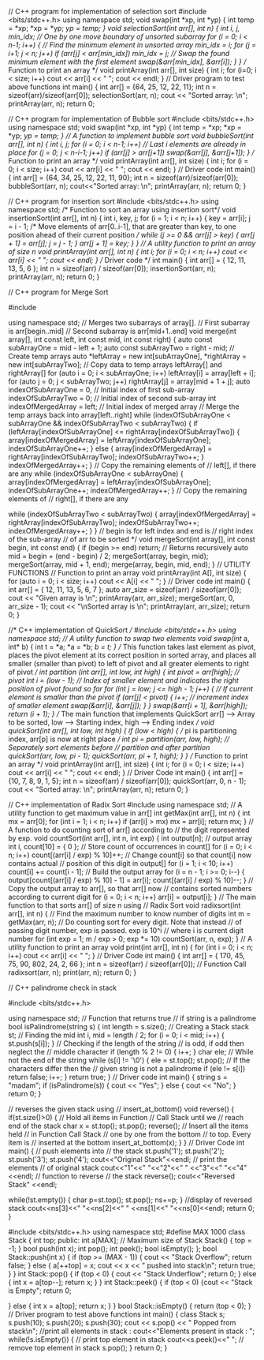 // C++ program for implementation of selection sort 
#include <bits/stdc++.h>
using namespace std;
void swap(int *xp, int *yp) 
{ 
int temp = *xp; 
*xp = *yp; 
*yp = temp; 
} 
void selectionSort(int arr[], int n) 
{ 
int i, j, min_idx; 
// One by one move boundary of unsorted subarray 
for (i = 0; i < n-1; i++) 
{ 
// Find the minimum element in unsorted array 
min_idx = i; 
for (j = i+1; j < n; j++) 
if (arr[j] < arr[min_idx]) 
min_idx = j; 
// Swap the found minimum element with the first element 
swap(&arr[min_idx], &arr[i]); 
} 
} 
/* Function to print an array */
void printArray(int arr[], int size) 
{ 
int i; 
for (i=0; i < size; i++) 
cout << arr[i] << " "; 
cout << endl; 
} 
// Driver program to test above functions 
int main() 
{ 
int arr[] = {64, 25, 12, 22, 11}; 
int n = sizeof(arr)/sizeof(arr[0]); 
selectionSort(arr, n); 
cout << "Sorted array: \n"; 
printArray(arr, n); 
return 0; 


// C++ program for implementation of Bubble sort
#include <bits/stdc++.h>
using namespace std;
void swap(int *xp, int *yp)
{
int temp = *xp;
*xp = *yp;
*yp = temp;
}
// A function to implement bubble sort
void bubbleSort(int arr[], int n)
{
int i, j;
for (i = 0; i < n-1; i++) 
// Last i elements are already in place
for (j = 0; j < n-i-1; j++)
if (arr[j] > arr[j+1])
swap(&arr[j], &arr[j+1]);
}
/* Function to print an array */
void printArray(int arr[], int size)
{
int i;
for (i = 0; i < size; i++)
cout << arr[i] << " ";
cout << endl;
}
// Driver code
int main()
{
int arr[] = {64, 34, 25, 12, 22, 11, 90};
int n = sizeof(arr)/sizeof(arr[0]);
bubbleSort(arr, n);
cout<<"Sorted array: \n";
printArray(arr, n);
return 0;
}


// C++ program for insertion sort
#include <bits/stdc++.h>
using namespace std;
/* Function to sort an array using insertion sort*/
void insertionSort(int arr[], int n)
{
int i, key, j;
for (i = 1; i < n; i++)
{
key = arr[i];
j = i - 1;
/* Move elements of arr[0..i-1], that are
greater than key, to one position ahead
of their current position */
while (j >= 0 && arr[j] > key)
{
arr[j + 1] = arr[j];
j = j - 1;
}
arr[j + 1] = key;
}
}
// A utility function to print an array of size n
void printArray(int arr[], int n)
{
int i;
for (i = 0; i < n; i++)
cout << arr[i] << " ";
cout << endl;
}
/* Driver code */
int main()
{
int arr[] = { 12, 11, 13, 5, 6 };
int n = sizeof(arr) / sizeof(arr[0]);
insertionSort(arr, n);
printArray(arr, n);
return 0;
}



// C++ program for Merge Sort

#include <iostream>

using namespace std;
// Merges two subarrays of array[].
// First subarray is arr[begin..mid]
// Second subarray is arr[mid+1..end]
void merge(int array[], int const left, int const mid, int const right)
{
auto const subArrayOne = mid - left + 1;
auto const subArrayTwo = right - mid;
// Create temp arrays
auto *leftArray = new int[subArrayOne],
*rightArray = new int[subArrayTwo];
// Copy data to temp arrays leftArray[] and rightArray[]
for (auto i = 0; i < subArrayOne; i++)
leftArray[i] = array[left + i];
for (auto j = 0; j < subArrayTwo; j++)
rightArray[j] = array[mid + 1 + j];
auto indexOfSubArrayOne = 0, // Initial index of first sub-array
indexOfSubArrayTwo = 0; // Initial index of second sub-array
int indexOfMergedArray = left; // Initial index of merged array
// Merge the temp arrays back into array[left..right]
while (indexOfSubArrayOne < subArrayOne && indexOfSubArrayTwo < 
subArrayTwo) {
if (leftArray[indexOfSubArrayOne] <= rightArray[indexOfSubArrayTwo]) {
array[indexOfMergedArray] = leftArray[indexOfSubArrayOne];
indexOfSubArrayOne++;
}
else {
array[indexOfMergedArray] = rightArray[indexOfSubArrayTwo];
indexOfSubArrayTwo++;
}
indexOfMergedArray++;
}
// Copy the remaining elements of
// left[], if there are any
while (indexOfSubArrayOne < subArrayOne) {
array[indexOfMergedArray] = leftArray[indexOfSubArrayOne];
indexOfSubArrayOne++;
indexOfMergedArray++;
}
// Copy the remaining elements of
// right[], if there are any

while (indexOfSubArrayTwo < subArrayTwo) {
array[indexOfMergedArray] = rightArray[indexOfSubArrayTwo];
indexOfSubArrayTwo++;
indexOfMergedArray++;
}
}
// begin is for left index and end is
// right index of the sub-array
// of arr to be sorted */
void mergeSort(int array[], int const begin, int const end)
{
if (begin >= end)
return; // Returns recursively
auto mid = begin + (end - begin) / 2;
mergeSort(array, begin, mid);
mergeSort(array, mid + 1, end);
merge(array, begin, mid, end);
}
// UTILITY FUNCTIONS
// Function to print an array
void printArray(int A[], int size)
{
for (auto i = 0; i < size; i++)
cout << A[i] << " ";
}
// Driver code
int main()
{
int arr[] = { 12, 11, 13, 5, 6, 7 };
auto arr_size = sizeof(arr) / sizeof(arr[0]);
cout << "Given array is \n";
printArray(arr, arr_size);
mergeSort(arr, 0, arr_size - 1);
cout << "\nSorted array is \n";
printArray(arr, arr_size);
return 0;
}


//* C++ implementation of QuickSort */
#include <bits/stdc++.h>
using namespace std;
// A utility function to swap two elements
void swap(int* a, int* b)
{
int t = *a;
*a = *b;
*b = t;
}
/* This function takes last element as pivot, places
the pivot element at its correct position in sorted
array, and places all smaller (smaller than pivot)
to left of pivot and all greater elements to right
of pivot */
int partition (int arr[], int low, int high)
{
int pivot = arr[high]; // pivot
int i = (low - 1); // Index of smaller element and indicates the right 
position of pivot found so far
for (int j = low; j <= high - 1; j++)
{
// If current element is smaller than the pivot
if (arr[j] < pivot)
{
i++; // increment index of smaller element
swap(&arr[i], &arr[j]);
}
}
swap(&arr[i + 1], &arr[high]);
return (i + 1);
}
/* The main function that implements QuickSort
arr[] --> Array to be sorted,
low --> Starting index,
high --> Ending index */
void quickSort(int arr[], int low, int high)
{
if (low < high)
{
/* pi is partitioning index, arr[p] is now
at right place */
int pi = partition(arr, low, high);
// Separately sort elements before
// partition and after partition
quickSort(arr, low, pi - 1);
quickSort(arr, pi + 1, high);
}
}
/* Function to print an array */
void printArray(int arr[], int size)
{
int i;
for (i = 0; i < size; i++)
cout << arr[i] << " ";
cout << endl;
}
// Driver Code
int main()
{
int arr[] = {10, 7, 8, 9, 1, 5};
int n = sizeof(arr) / sizeof(arr[0]);
quickSort(arr, 0, n - 1);
cout << "Sorted array: \n";
printArray(arr, n);
return 0;
}


// C++ implementation of Radix Sort
#include <iostream>
using namespace std;
// A utility function to get maximum value in arr[]
int getMax(int arr[], int n)
{
int mx = arr[0];
for (int i = 1; i < n; i++)
if (arr[i] > mx)
mx = arr[i];
return mx;
}
// A function to do counting sort of arr[] according to
// the digit represented by exp.
void countSort(int arr[], int n, int exp)
{
int output[n]; // output array
int i, count[10] = { 0 };
// Store count of occurrences in count[]
for (i = 0; i < n; i++)
count[(arr[i] / exp) % 10]++;
// Change count[i] so that count[i] now contains actual
// position of this digit in output[]
for (i = 1; i < 10; i++)
count[i] += count[i - 1];
// Build the output array
for (i = n - 1; i >= 0; i--) {
output[count[(arr[i] / exp) % 10] - 1] = arr[i];
count[(arr[i] / exp) % 10]--;
}
// Copy the output array to arr[], so that arr[] now
// contains sorted numbers according to current digit
for (i = 0; i < n; i++)
arr[i] = output[i];
}
// The main function to that sorts arr[] of size n using
// Radix Sort
void radixsort(int arr[], int n)
{
// Find the maximum number to know number of digits
int m = getMax(arr, n);
// Do counting sort for every digit. Note that instead
// of passing digit number, exp is passed. exp is 10^i
// where i is current digit number
for (int exp = 1; m / exp > 0; exp *= 10)
countSort(arr, n, exp);
}
// A utility function to print an array
void print(int arr[], int n)
{
for (int i = 0; i < n; i++)
cout << arr[i] << " ";
}
// Driver Code
int main()
{
int arr[] = { 170, 45, 75, 90, 802, 24, 2, 66 };
int n = sizeof(arr) / sizeof(arr[0]);
// Function Call
radixsort(arr, n);
print(arr, n);
return 0;
}




// C++ palindrome check in stack

#include <bits/stdc++.h>

using namespace std;
// Function that returns true
// if string is a palindrome
bool isPalindrome(string s)
{
int length = s.size();
// Creating a Stack
stack<char> st;
// Finding the mid
int i, mid = length / 2;
for (i = 0; i < mid; i++) {
st.push(s[i]);
}
// Checking if the length of the string
// is odd, if odd then neglect the
// middle character
if (length % 2 != 0) {
i++;
}
char ele;
// While not the end of the string
while (s[i] != '\0')
{
ele = st.top();
st.pop();
// If the characters differ then the
// given string is not a palindrome
if (ele != s[i])
return false;
i++;
}
return true;
}
// Driver code
int main()
{
string s = "madam";
if (isPalindrome(s)) {
cout << "Yes";
}
else {
cout << "No";
}
return 0;
}

// reverses the given stack using
// insert_at_bottom()
void reverse()
{
if(st.size()>0)
{
// Hold all items in Function
// Call Stack until we
// reach end of the stack
char x = st.top();
st.pop();
reverse();
// Insert all the items held
// in Function Call Stack
// one by one from the bottom
// to top. Every item is
// inserted at the bottom
insert_at_bottom(x);
}
}
// Driver Code
int main()
{
// push elements into
// the stack
st.push('1');
st.push('2');
st.push('3');
st.push('4');
cout<<"Original Stack"<<endl;
// print the elements
// of original stack
cout<<"1"<<" "<<"2"<<" "
<<"3"<<" "<<"4"
<<endl;
// function to reverse
// the stack
reverse();
cout<<"Reversed Stack"
<<endl;

while(!st.empty())
{
char p=st.top();
st.pop();
ns+=p;
}
//display of reversed stack
cout<<ns[3]<<" "<<ns[2]<<" "
<<ns[1]<<" "<<ns[0]<<endl;
return 0;
}

#include <bits/stdc++.h>
using namespace std;
#define MAX 1000
class Stack {
int top;
public:
int a[MAX]; // Maximum size of Stack
Stack() { top = -1; }
bool push(int x);
int pop();
int peek();
bool isEmpty();
};
bool Stack::push(int x)
{
if (top >= (MAX - 1)) {
cout << "Stack Overflow";
return false;
}
else {
a[++top] = x;
cout << x << " pushed into stack\n";
return true;
}
}
int Stack::pop()
{
if (top < 0) {
cout << "Stack Underflow";
return 0;
}
else {
int x = a[top--];
return x;
}
}
int Stack::peek()
{
if (top < 0) {cout << "Stack is Empty";
return 0;

}
else {
int x = a[top];
return x;
}
}
bool Stack::isEmpty()
{
return (top < 0);
}
// Driver program to test above functions
int main()
{
class Stack s;
s.push(10);
s.push(20);
s.push(30);
cout << s.pop() << " Popped from stack\n";
//print all elements in stack :
cout<<"Elements present in stack : ";
while(!s.isEmpty())
{
// print top element in stack
cout<<s.peek()<<" ";
// remove top element in stack
s.pop();
}
return 0;
}
